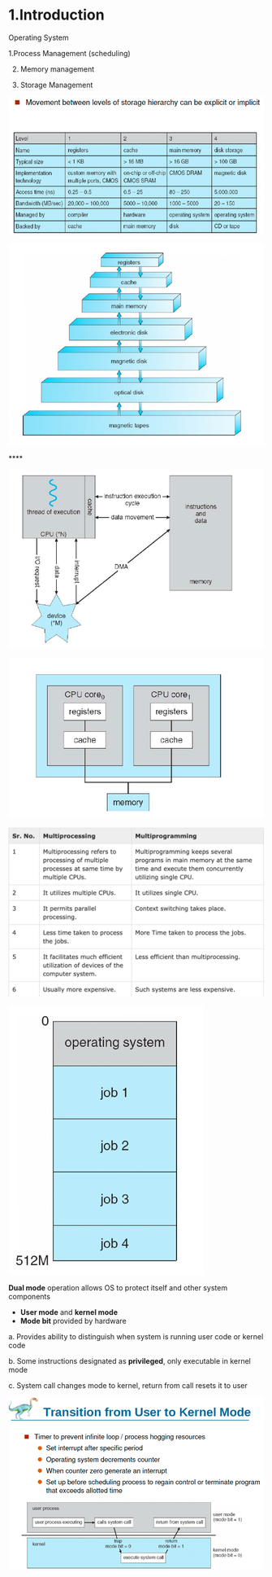 # 1.Introduction

Operating System 

1.Process Management \(scheduling\) 

2. Memory management

3. Storage Management

![Performance of Various Level of Storages](../.gitbook/assets/image%20%2849%29.png)

![Storage and Device Hierarchy ](../.gitbook/assets/image%20%28111%29.png)

\*\*\*\*

![How modern computer works](../.gitbook/assets/image%20%28120%29.png)

![A dual core design](../.gitbook/assets/image%20%2871%29.png)

![Difference between Multi-processing vs Multi-programming](../.gitbook/assets/image%20%28122%29.png)

![Memory Layout of Multi-programmed System](../.gitbook/assets/image%20%2854%29.png)

**Dual mode** operation allows OS to protect itself and other system components

* **User mode** and **kernel mode** 
* **Mode bit** provided by hardware

a. Provides ability to distinguish when system is running user code or kernel code

b. Some instructions designated as **privileged**, only executable in kernel mode

c. System call changes mode to kernel, return from call resets it to user

![](../.gitbook/assets/image%20%28109%29.png)

